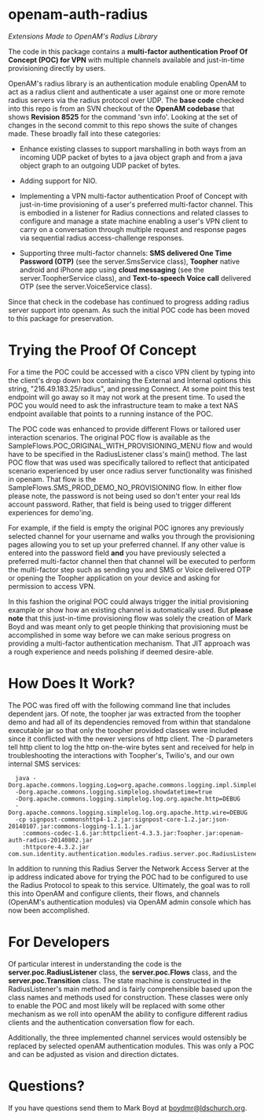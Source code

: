 # openam-auth-radius

*Extensions Made to OpenAM's Radius Library*

The code in this package contains a __multi-factor authentication Proof Of Concept (POC) for VPN__ with multiple channels available
and just-in-time provisioning directly by users.

OpenAM's radius library is an authentication module enabling OpenAM to act as a radius client and authenticate a user
against one or more remote radius servers via the radius protocol over UDP. The __base code__ checked into this repo is from
an SVN checkout of the __OpenAM codebase__ that shows __Revision 8525__ for the command 'svn info'. Looking at the set
of changes in the second commit to this repo shows the suite of changes made. These broadly fall into these categories:

* Enhance existing classes to support marshalling in both ways from an incoming UDP packet of bytes to a java object graph and
from a java object graph to an outgoing UDP packet of bytes.

* Adding support for NIO.

* Implementing a VPN multi-factor authentication Proof of Concept with just-in-time provisioning of a user's preferred
multi-factor channel. This is embodied in a listener for Radius connections and related classes to configure and manage
a state machine enabling a user's VPN client to carry on a conversation
through multiple request and response pages via sequential radius access-challenge responses.

* Supporting three multi-factor channels: __SMS delivered One Time Password (OTP)__ (see the server.SmsService class),
__Toopher__ native android and iPhone app using __cloud messaging__ (see the server.ToopherService class), and
__Text-to-speech Voice call__ delivered OTP (see the server.VoiceService class).

Since that check in the codebase has continued to progress adding radius server support into openam. As such the initial
POC code has been moved to this package for preservation. 

# Trying the Proof Of Concept

For a time the POC could be accessed with a cisco VPN client by typing into the client's drop down box containing the External
and Internal options this string, "216.49.183.25/radius", and pressing Connect. At some point this test endpoint will
go away so it may not work at the present time. To used the POC you would need to ask the infrastructure team to make
a text NAS endpoint available that points to a running instance of the POC. 

The POC code was enhanced to provide different Flows or tailored user interaction scenarios. The original POC flow is
available as the SampleFlows.POC_ORIGINAL_WITH_PROVISIONING_MENU flow and would have to be specified in the 
RadiusListener class's main() method. The last POC flow that was used was specifically tailored to reflect that 
anticipated scenario experienced by user once radius server functionality was finished in openam. That flow is the 
SampleFlows.SMS_PROD_DEMO_NO_PROVISIONING flow. In either flow please note, the password is not
being used so don't enter your real lds account password. Rather, that field is being used to trigger different experiences
for demo'ing.

For example, if the field is empty the original POC ignores any previously selected channel for your username and walks you through
the provisioning pages allowing you to set up your preferred channel. If any other value is entered into the password field
__and__ you have previously selected a preferred multi-factor channel then that channel will be executed to perform the
multi-factor step such as sending you and SMS or Voice delivered OTP or opening the Toopher application on your device
and asking for permission to access VPN.

In this fashion the original POC could always trigger the initial provisioning example or show how an existing channel is automatically
used. But __please note__ that this just-in-time provisioning flow was solely the creation of Mark Boyd and was meant only
to get people thinking that provisioning must be accomplished in some way before we can make serious progress on providing
a multi-factor authentication mechanism. That JIT approach was a rough experience and needs polishing if deemed desire-able.


# How Does It Work?

The POC was fired off with the following command line that includes dependent jars. Of note, the toopher jar was extracted
from the toopher demo and had all of its dependencies removed from within that standalone executable jar so that only the
toopher provided classes were included since it conflicted with the newer versions of http client. The -D parameters tell
http client to log the http on-the-wire bytes sent and received for help in troubleshooting the interactions with Toopher's,
Twilio's, and our own internal SMS services:

      java -Dorg.apache.commons.logging.Log=org.apache.commons.logging.impl.SimpleLog
      -Dorg.apache.commons.logging.simplelog.showdatetime=true
      -Dorg.apache.commons.logging.simplelog.log.org.apache.http=DEBUG
      -Dorg.apache.commons.logging.simplelog.log.org.apache.http.wire=DEBUG
      -cp signpost-commonshttp4-1.2.jar:signpost-core-1.2.jar:json-20140107.jar:commons-logging-1.1.1.jar
        :commons-codec-1.6.jar:httpclient-4.3.3.jar:Toopher.jar:openam-auth-radius-20140802.jar
        :httpcore-4.3.2.jar com.sun.identity.authentication.modules.radius.server.poc.RadiusListener

In addition to running this Radius Server the Network Access Server at the ip address indicated above for trying the POC
had to be configured to use the Radius Protocol to speak to this service. Ultimately, the goal was to roll this into OpenAM
and configure clients, their flows, and channels (OpenAM's authentication modules) via OpenAM admin console which has
now been accomplished.


# For Developers

Of particular interest in understanding the code is the __server.poc.RadiusListener__ class, the __server.poc.Flows__ class, and the
__server.poc.Transition__ class. The state machine is constructed in the RadiusListener's main method and is fairly comprehensible
based upon the class names and methods used for construction. These classes were only to enable the POC and most likely
will be replaced with some other mechanism as we roll into openAM the ability to configure different radius clients and
the authentication conversation flow for each.

Additionally, the three implemented channel services would ostensibly be replaced by selected openAM authentication modules.
This was only a POC and can be adjusted as vision and direction dictates.


# Questions?

If you have questions send them to Mark Boyd
at boydmr@ldschurch.org.


